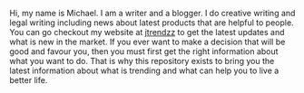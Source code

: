 Hi, my name is Michael. I am a writer and a blogger. I do creative writing and legal writing including news about latest products that are helpful to people. You can go checkout my website at 
[jtrendzz](https://jtrendzz.com.ng) to get the latest updates and what is new in the market. If you ever want to make a decision that will be good and favour you, then you must first get the right
information about what you want to do. That is why this repository exists to bring you the latest information about what is trending and what can help you to live a better life.
